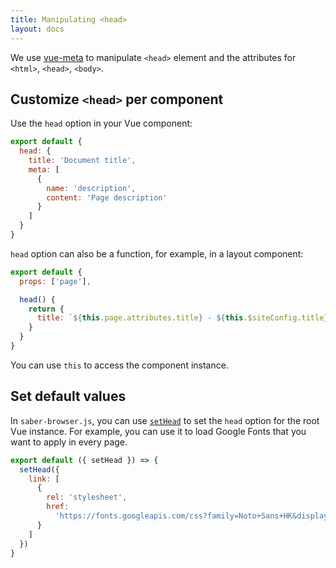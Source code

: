 ```yaml
---
title: Manipulating <head>
layout: docs
---
```


We use [vue-meta](https://github.com/nuxt/vue-meta) to manipulate `<head>` element and the attributes for `<html>`, `<head>`, `<body>`.

## Customize `<head>` per component

Use the `head` option in your Vue component:

```js
export default {
  head: {
    title: 'Document title',
    meta: [
      {
        name: 'description',
        content: 'Page description'
      }
    ]
  }
}
```

`head` option can also be a function, for example, in a layout component:

```js
export default {
  props: ['page'],

  head() {
    return {
      title: `${this.page.attributes.title} - ${this.$siteConfig.title}`
    }
  }
}
```

You can use `this` to access the component instance.

## Set default values

In `saber-browser.js`, you can use [`setHead`](browser-apis.md#context-sethead) to set the `head` option for the root Vue instance. For example, you can use it to load Google Fonts that you want to apply in every page.

```js
export default ({ setHead }) => {
  setHead({
    link: [
      {
        rel: 'stylesheet',
        href:
          'https://fonts.googleapis.com/css?family=Noto+Sans+HK&display=swap'
      }
    ]
  })
}
```
